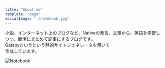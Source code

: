 ```yaml
---
title: "About me"
template: "page"
socialImage: "./notebook.jpg"
---
```


小説、インターネット上のブログなど、Nativeの発言、文章から、英語を学習しつつ、簡潔にまとめて記事にするブログです。  
Gatsbyというという静的サイトジェネレータを用いて  
作成しています。

![Notebook](/notebook.jpg)

